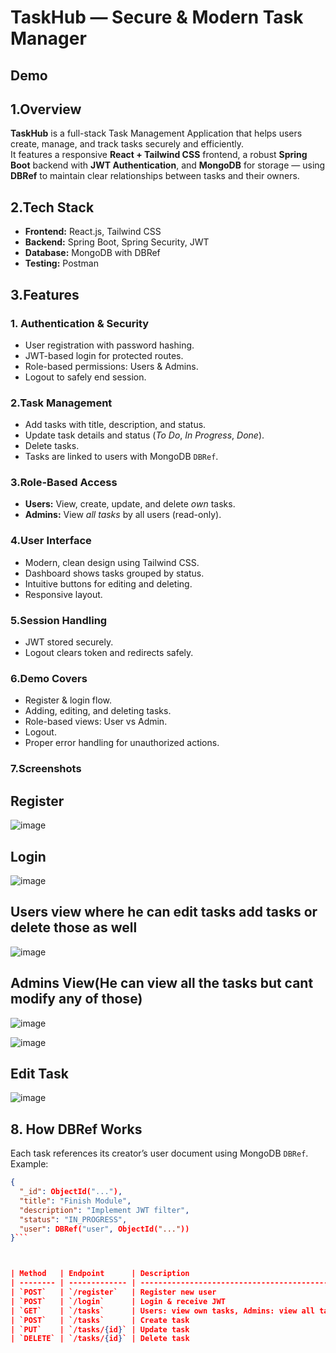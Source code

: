 # TaskHub — Secure & Modern Task Manager

## Demo 



## 1.Overview

**TaskHub** is a full-stack Task Management Application that helps users create, manage, and track tasks securely and efficiently.  
It features a responsive **React + Tailwind CSS** frontend, a robust **Spring Boot** backend with **JWT Authentication**, and **MongoDB** for storage — using **DBRef** to maintain clear relationships between tasks and their owners.

## 2.Tech Stack

- **Frontend:** React.js, Tailwind CSS
- **Backend:** Spring Boot, Spring Security, JWT
- **Database:** MongoDB with DBRef
- **Testing:** Postman

## 3.Features

### 1. Authentication & Security
- User registration with password hashing.
- JWT-based login for protected routes.
- Role-based permissions: Users & Admins.
- Logout to safely end session.

### 2.Task Management
- Add tasks with title, description, and status.
- Update task details and status (*To Do*, *In Progress*, *Done*).
- Delete tasks.
- Tasks are linked to users with MongoDB `DBRef`.

### 3.Role-Based Access
- **Users:** View, create, update, and delete *own* tasks.
- **Admins:** View *all tasks* by all users (read-only).

### 4.User Interface
- Modern, clean design using Tailwind CSS.
- Dashboard shows tasks grouped by status.
- Intuitive buttons for editing and deleting.
- Responsive layout.

### 5.Session Handling
- JWT stored securely.
- Logout clears token and redirects safely.

### 6.Demo Covers
- Register & login flow.
- Adding, editing, and deleting tasks.
- Role-based views: User vs Admin.
- Logout.
- Proper error handling for unauthorized actions.

### 7.Screenshots 
## Register

![image](https://github.com/user-attachments/assets/40a97de0-335f-4613-b72f-084595e78bb9)

## Login
![image](https://github.com/user-attachments/assets/c4000783-c558-4905-a384-fa3e77de5fee)

## Users view where he can edit tasks add tasks or delete those as well
![image](https://github.com/user-attachments/assets/272756d1-05bb-493c-914c-11fc94fcc8a4)

## Admins View(He can view all the tasks but cant modify any of those)

![image](https://github.com/user-attachments/assets/cc045624-bae3-494c-ae2c-fc6f0bd12373)

![image](https://github.com/user-attachments/assets/eb597cd7-69c0-4db8-9ffb-622883ef7e19)

## Edit Task 

![image](https://github.com/user-attachments/assets/9c428801-2cae-4d3f-a2bf-483d981230cc)


## 8. How DBRef Works

Each task references its creator’s user document using MongoDB `DBRef`.  
Example:
```json
{
  "_id": ObjectId("..."),
  "title": "Finish Module",
  "description": "Implement JWT filter",
  "status": "IN_PROGRESS",
  "user": DBRef("user", ObjectId("..."))
}```



| Method   | Endpoint      | Description                                   | Access        |
| -------- | ------------- | --------------------------------------------- | ------------- |
| `POST`   | `/register`   | Register new user                             | Public        |
| `POST`   | `/login`      | Login & receive JWT                           | Public        |
| `GET`    | `/tasks`      | Users: view own tasks, Admins: view all tasks | Authenticated |
| `POST`   | `/tasks`      | Create task                                   | User only     |
| `PUT`    | `/tasks/{id}` | Update task                                   | User only     |
| `DELETE` | `/tasks/{id}` | Delete task                                   | User only     |







